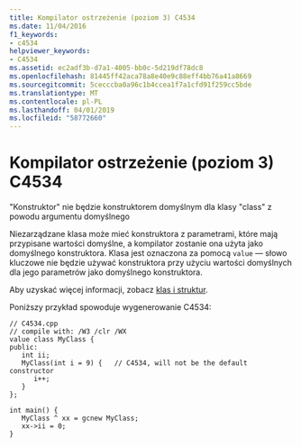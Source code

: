 ```yaml
---
title: Kompilator ostrzeżenie (poziom 3) C4534
ms.date: 11/04/2016
f1_keywords:
- c4534
helpviewer_keywords:
- C4534
ms.assetid: ec2adf3b-d7a1-4005-bb0c-5d219df78dc8
ms.openlocfilehash: 81445ff42aca78a8e40e9c88eff4bb76a41a8669
ms.sourcegitcommit: 5cecccba0a96c1b4ccea1f7a1cfd91f259cc5bde
ms.translationtype: MT
ms.contentlocale: pl-PL
ms.lasthandoff: 04/01/2019
ms.locfileid: "58772660"
---
```

# <a name="compiler-warning-level-3-c4534"></a>Kompilator ostrzeżenie (poziom 3) C4534

"Konstruktor" nie będzie konstruktorem domyślnym dla klasy "class" z powodu argumentu domyślnego

Niezarządzane klasa może mieć konstruktora z parametrami, które mają przypisane wartości domyślne, a kompilator zostanie ona użyta jako domyślnego konstruktora. Klasa jest oznaczona za pomocą `value` — słowo kluczowe nie będzie używać konstruktora przy użyciu wartości domyślnych dla jego parametrów jako domyślnego konstruktora.

Aby uzyskać więcej informacji, zobacz [klas i struktur](../../extensions/classes-and-structs-cpp-component-extensions.md).

Poniższy przykład spowoduje wygenerowanie C4534:

```
// C4534.cpp
// compile with: /W3 /clr /WX
value class MyClass {
public:
   int ii;
   MyClass(int i = 9) {   // C4534, will not be the default constructor
      i++;
   }
};

int main() {
   MyClass ^ xx = gcnew MyClass;
   xx->ii = 0;
}
```